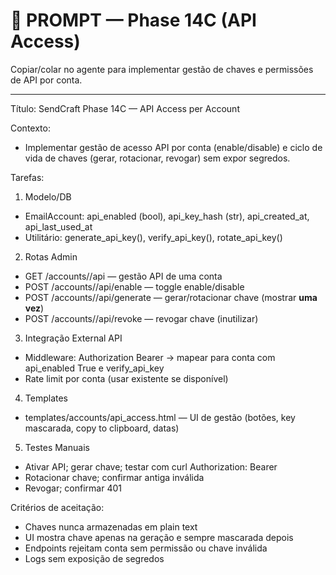 # 🧪 PROMPT — Phase 14C (API Access)

Copiar/colar no agente para implementar gestão de chaves e permissões de API por conta.

---

Título: SendCraft Phase 14C — API Access per Account

Contexto:
- Implementar gestão de acesso API por conta (enable/disable) e ciclo de vida de chaves (gerar, rotacionar, revogar) sem expor segredos.

Tarefas:
1) Modelo/DB
- EmailAccount: api_enabled (bool), api_key_hash (str), api_created_at, api_last_used_at
- Utilitário: generate_api_key(), verify_api_key(), rotate_api_key()

2) Rotas Admin
- GET /accounts/<id>/api — gestão API de uma conta
- POST /accounts/<id>/api/enable — toggle enable/disable
- POST /accounts/<id>/api/generate — gerar/rotacionar chave (mostrar **uma vez**)
- POST /accounts/<id>/api/revoke — revogar chave (inutilizar)

3) Integração External API
- Middleware: Authorization Bearer <key> → mapear para conta com api_enabled True e verify_api_key
- Rate limit por conta (usar existente se disponível)

4) Templates
- templates/accounts/api_access.html — UI de gestão (botões, key mascarada, copy to clipboard, datas)

5) Testes Manuais
- Ativar API; gerar chave; testar com curl Authorization: Bearer <key>
- Rotacionar chave; confirmar antiga inválida
- Revogar; confirmar 401

Critérios de aceitação:
- Chaves nunca armazenadas em plain text
- UI mostra chave apenas na geração e sempre mascarada depois
- Endpoints rejeitam conta sem permissão ou chave inválida
- Logs sem exposição de segredos

